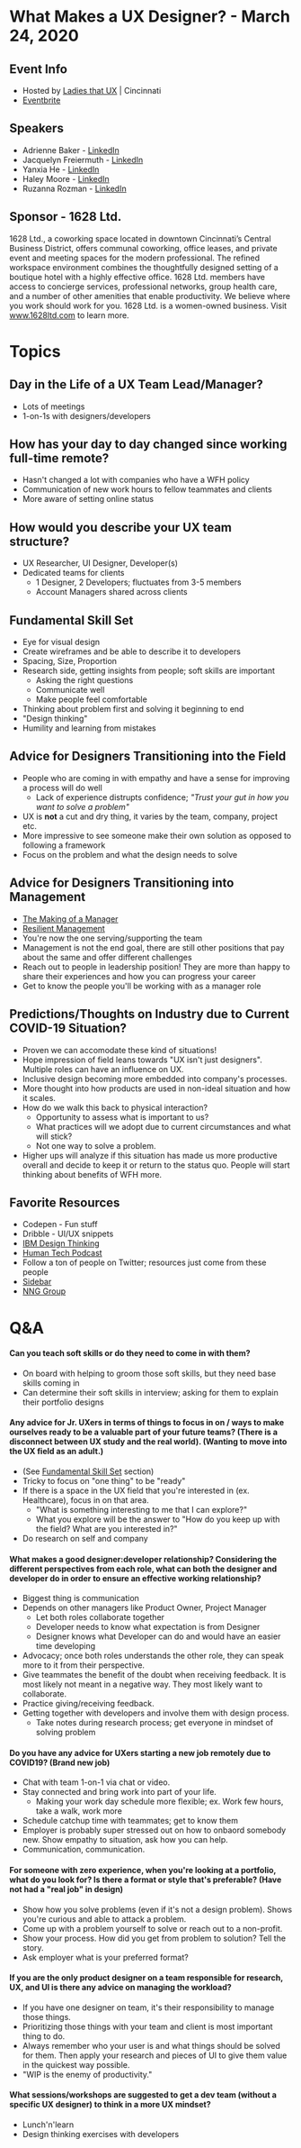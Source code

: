 # What Makes a UX Designer? - March 24, 2020

## Event Info
* Hosted by [Ladies that UX](https://www.ladiesthatux.com/) | Cincinnati
* [Eventbrite](https://www.eventbrite.com/e/what-makes-a-ux-designer-tickets-98090237541#)

## Speakers
* Adrienne Baker - [LinkedIn](https://www.linkedin.com/in/adriennecbaker/)
* Jacquelyn Freiermuth - [LinkedIn](https://www.linkedin.com/in/jacquelyn-freiermuth-bollmer-59473527/)
* Yanxia He - [LinkedIn](https://www.linkedin.com/in/yanxia-he/)
* Haley Moore - [LinkedIn](https://www.linkedin.com/in/haley-moore-825b1026/)
* Ruzanna Rozman - [LinkedIn](https://www.linkedin.com/in/ruzannarozman/)

## Sponsor - 1628 Ltd.
1628 Ltd., a coworking space located in downtown Cincinnati’s Central Business District, offers communal coworking, office leases, and private event and meeting spaces for the modern professional. The refined workspace environment combines the thoughtfully designed setting of a boutique hotel with a highly effective office. 1628 Ltd. members have access to concierge services, professional networks, group health care, and a number of other amenities that enable productivity. We believe where you work should work for you. 1628 Ltd. is a women-owned business. Visit www.1628ltd.com to learn more.

# Topics

## Day in the Life of a UX Team Lead/Manager?
* Lots of meetings
* 1-on-1s with designers/developers

## How has your day to day changed since working full-time remote?
* Hasn't changed a lot with companies who have a WFH policy
* Communication of new work hours to fellow teammates and clients
* More aware of setting online status

## How would you describe your UX team structure?
* UX Researcher, UI Designer, Developer(s)
* Dedicated teams for clients
  * 1 Designer, 2 Developers; fluctuates from 3-5 members
  * Account Managers shared across clients

## Fundamental Skill Set
* Eye for visual design
* Create wireframes and be able to describe it to developers
* Spacing, Size, Proportion
* Research side, getting insights from people; soft skills are important
  * Asking the right questions
  * Communicate well
  * Make people feel comfortable
* Thinking about problem first and solving it beginning to end
* "Design thinking"
* Humility and learning from mistakes

## Advice for Designers Transitioning into the Field
* People who are coming in with empathy and have a sense for improving a process will do well
  * Lack of experience distrupts confidence; _"Trust your gut in how you want to solve a problem"_
* UX is **not** a cut and dry thing, it varies by the team, company, project etc.
* More impressive to see someone make their own solution as opposed to following a framework
* Focus on the problem and what the design needs to solve

## Advice for Designers Transitioning into Management
* [The Making of a Manager](https://www.amazon.com/Making-Manager-What-Everyone-Looks/dp/0735219567)
* [Resilient Management](https://resilient-management.com/)
* You're now the one serving/supporting the team
* Management is not the end goal, there are still other positions that pay about the same and offer different challenges
* Reach out to people in leadership position! They are more than happy to share their experiences and how you can progress your career
* Get to know the people you'll be working with as a manager role

## Predictions/Thoughts on Industry due to Current COVID-19 Situation?
* Proven we can accomodate these kind of situations!
* Hope impression of field leans towards "UX isn't just designers". Multiple roles can have an influence on UX.
* Inclusive design becoming more embedded into company's processes.
* More thought into how products are used in non-ideal situation and how it scales.
* How do we walk this back to physical interaction?
  * Opportunity to assess what is important to us?
  * What practices will we adopt due to current circumstances and what will stick?
  * Not one way to solve a problem.
* Higher ups will analyze if this situation has made us more productive overall and decide to keep it or return to the status quo. People will start thinking about benefits of WFH more.

## Favorite Resources
* Codepen - Fun stuff
* Dribble - UI/UX snippets
* [IBM Design Thinking](https://www.ibm.com/design/thinking/)
* [Human Tech Podcast](https://humantech.theteamw.com/)
* Follow a ton of people on Twitter; resources just come from these people
* [Sidebar](https://sidebar.io/)
* [NNG Group](https://www.nngroup.com/)


# Q&A

#### Can you teach soft skills or do they need to come in with them?
* On board with helping to groom those soft skills, but they need base skills coming in
* Can determine their soft skills in interview; asking for them to explain their portfolio designs

#### Any advice for Jr. UXers in terms of things to focus in on / ways to make ourselves ready to be a valuable part of your future teams? (There is a disconnect between UX study and the real world). (Wanting to move into the UX field as an adult.)
* (See [Fundamental Skill Set](#fundamental-skill-set) section)
* Tricky to focus on "one thing" to be "ready"
* If there is a space in the UX field that you're interested in (ex. Healthcare), focus in on that area.
  * "What is something interesting to me that I can explore?"
  * What you explore will be the answer to "How do you keep up with the field? What are you interested in?"
* Do research on self and company

#### What makes a good designer:developer relationship? Considering the different perspectives from each role, what can both the designer and developer do in order to ensure an effective working relationship?
* Biggest thing is communication
* Depends on other managers like Product Owner, Project Manager
  * Let both roles collaborate together
  * Developer needs to know what expectation is from Designer
  * Designer knows what Developer can do and would have an easier time developing
* Advocacy; once both roles understands the other role, they can speak more to it from their perspective.
* Give teammates the benefit of the doubt when receiving feedback. It is most likely not meant in a negative way. They most likely want to collaborate.
* Practice giving/receiving feedback.
* Getting together with developers and involve them with design process.
  * Take notes during research process; get everyone in mindset of solving problem

#### Do you have any advice for UXers starting a new job remotely due to COVID19? (Brand new job)
* Chat with team 1-on-1 via chat or video.
* Stay connected and bring work into part of your life.
  * Making your work day schedule more flexible; ex. Work few hours, take a walk, work more
* Schedule catchup time with teammates; get to know them
* Employer is probably super stressed out on how to onbaord somebody new. Show empathy to situation, ask how you can help.
* Communication, communication.

#### For someone with zero experience, when you're looking at a portfolio, what do you look for? Is there a format or style that's preferable? (Have not had a "real job" in design)
* Show how you solve problems (even if it's not a design problem). Shows you're curious and able to attack a problem.
* Come up with a problem yourself to solve or reach out to a non-profit.
* Show your process. How did you get from problem to solution? Tell the story.
* Ask employer what is your preferred format?

#### If you are the only product designer on a team responsible for research, UX, and UI is there any advice on managing the workload?
* If you have one designer on team, it's their responsibility to manage those things.
* Prioritizing those things with your team and client is most important thing to do.
* Always remember who your user is and what things should be solved for them. Then apply your research and pieces of UI to give them value in the quickest way possible.
* "WIP is the enemy of productivity."

#### What sessions/workshops are suggested to get a dev team (without a specific UX designer) to think in a more UX mindset?
* Lunch'n'learn
* Design thinking exercises with developers
